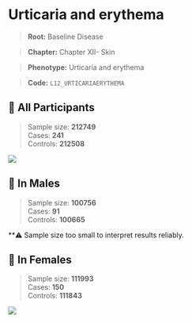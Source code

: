 # Urticaria and erythema

> **Root:** Baseline Disease  

> **Chapter:** Chapter XII- Skin  

> **Phenotype:** Urticaria and erythema  

> **Code:** `L12_URTICARIAERYTHEMA`

## 🧪 All Participants  
> Sample size: **212749**  
> Cases: **241**  
> Controls: **212508**
<img src="/Disease/Figures/ALL/Baseline/L12_URTICARIAERYTHEMA.png"/>
<CsvTable src="/public/Disease/Data/ALL/Baseline/LG_L12_URTICARIAERYTHEMA.csv" label="🔍 View full results" />

## 👨 In Males  
> Sample size: **100756**  
> Cases: **91**  
> Controls: **100665**

**⚠️ Sample size too small to interpret results reliably.

## 👩 In Females  
> Sample size: **111993**  
> Cases: **150**  
> Controls: **111843**
<img src="/Disease/Figures/Female/Baseline/L12_URTICARIAERYTHEMA.png"/>
<CsvTable src="/public/Disease/Data/Female/Baseline/LG_L12_URTICARIAERYTHEMA.csv" label="🔍 View full results" />
